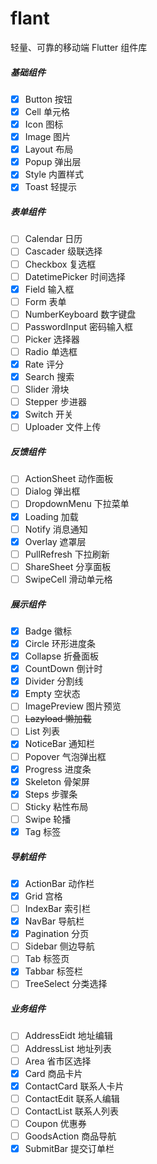# flant

轻量、可靠的移动端 Flutter 组件库

##### 基础组件

- [x] Button 按钮
- [x] Cell 单元格
- [x] Icon 图标
- [x] Image 图片
- [x] Layout 布局
- [x] Popup 弹出层
- [x] Style 内置样式
- [x] Toast 轻提示

##### 表单组件

- [ ] Calendar 日历
- [ ] Cascader 级联选择
- [ ] Checkbox 复选框
- [ ] DatetimePicker 时间选择
- [x] Field 输入框
- [ ] Form 表单
- [ ] NumberKeyboard 数字键盘
- [ ] PasswordInput 密码输入框
- [ ] Picker 选择器
- [ ] Radio 单选框
- [x] Rate 评分
- [x] Search 搜索
- [ ] Slider 滑块
- [ ] Stepper 步进器
- [x] Switch 开关
- [ ] Uploader 文件上传

##### 反馈组件

- [ ] ActionSheet 动作面板
- [ ] Dialog 弹出框
- [ ] DropdownMenu 下拉菜单
- [x] Loading 加载
- [ ] Notify 消息通知
- [x] Overlay 遮罩层
- [ ] PullRefresh 下拉刷新
- [ ] ShareSheet 分享面板
- [ ] SwipeCell 滑动单元格

##### 展示组件

- [x] Badge 徽标
- [x] Circle 环形进度条
- [x] Collapse 折叠面板
- [x] CountDown 倒计时
- [x] Divider 分割线
- [x] Empty 空状态
- [ ] ImagePreview 图片预览
- [ ] ~~Lazyload 懒加载~~
- [ ] List 列表
- [x] NoticeBar 通知栏
- [ ] Popover 气泡弹出框
- [x] Progress 进度条
- [x] Skeleton 骨架屏
- [x] Steps 步骤条
- [ ] Sticky 粘性布局
- [ ] Swipe 轮播
- [x] Tag 标签

##### 导航组件

- [x] ActionBar 动作栏
- [x] Grid 宫格
- [ ] IndexBar 索引栏
- [x] NavBar 导航栏
- [x] Pagination 分页
- [ ] Sidebar 侧边导航
- [ ] Tab 标签页
- [x] Tabbar 标签栏
- [ ] TreeSelect 分类选择

##### 业务组件

- [ ] AddressEidt 地址编辑
- [ ] AddressList 地址列表
- [ ] Area 省市区选择
- [x] Card 商品卡片
- [x] ContactCard 联系人卡片
- [ ] ContactEdit 联系人编辑
- [ ] ContactList 联系人列表
- [ ] Coupon 优惠券
- [ ] GoodsAction 商品导航
- [x] SubmitBar 提交订单栏
